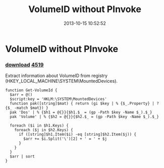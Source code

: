 ﻿---
pid:            4518
parent:         0
children:       4519
poster:         greg zakharov
title:          VolumeID without PInvoke
date:           2013-10-15 10:52:52
description:    Extract information about VolumeID from registry (HKEY_LOCAL_MACHINE\SYSTEM\MountedDevices).
format:         posh
---

# VolumeID without PInvoke

### [download](4518.ps1)  [4519](4519.md)

Extract information about VolumeID from registry (HKEY_LOCAL_MACHINE\SYSTEM\MountedDevices).

```posh
function Get-VolumeId {
  $arr = @()
  $script:key = 'HKLM:\SYSTEM\MountedDevices'
  function pak([string]$mat) { return (gi $key | % {$_.Property} | ? {$_ -match $mat}) }
  pak 'Dos' | % {$h1 = @{}}{$h1.$_ = (gp -Path $key -Name $_).$_}
  pak 'Volume' | % {$h2 = @{}}{$h2.$_ = (gp -Path $key -Name $_).$_}
  
  foreach ($i in $h1.Keys) {
    foreach ($j in $h2.Keys) {
      if ([string]$h1.Item($i) -eq [string]$h2.Item($j)) {
        $arr += $i.Split('\')[2] + ' = ' + $j
      }
    }
  }
  $arr | sort
}
```
